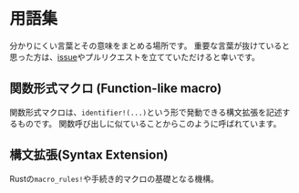 <!-- 
# Glossary 
-->
# 用語集

<!--
A place for obscure words and their descriptions.
If you feel like there is an important word missing here, please open an [issue](https://github.com/Veykril/tlborm/issues/new) or a pull request.
-->
分かりにくい言葉とその意味をまとめる場所です。
重要な言葉が抜けていると思った方は、[issue](https://github.com/Veykril/tlborm/issues/new)やプルリクエストを立てていただけると幸いです。

<!--
## Function-like macro
-->
## 関数形式マクロ (Function-like macro)

<!--
A function like macro describes a syntax extension that can be invoked via the form `identifier!(...)`.
It is called this way due to its resemblance of a function call.
-->
関数形式マクロは、`identifier!(...)`という形で発動できる構文拡張を記述するものです。
関数呼び出しに似ていることからこのように呼ばれています。

<!--
## Syntax Extension
-->
## 構文拡張(Syntax Extension)

<!--
The mechanism Rust's `macro_rules!` and procedural macros are built on.
-->
Rustの`macro_rules!`や手続き的マクロの基礎となる機構。
